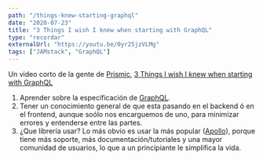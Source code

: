 ```yaml
---
path: "/things-knew-starting-graphql"
date: "2020-07-23"
title: "3 Things I wish I knew when starting with GraphQL"
type: "recordar"
externalUrl: "https://youtu.be/0yr25jzVLMg"
tags: ["JAMstack", "GraphQL"]
---
```


Un video corto de la gente de [Prismic](https://prismic.io/), [3 Things I wish I knew when starting with GraphQL](https://youtu.be/0yr25jzVLMg)

1. Aprender sobre la especificaci&oacute;n de [GraphQL](https://graphql.org/).
2. Tener un conocimiento general de que esta pasando en el backend &oacute; en el frontend, aunque so&oacute;lo nos encarguemos de uno, para minimizar errores y entenderse entre las partes.
3. ¿Que librer&iacute;a usar? Lo m&aacute;s obvio es usar la m&aacute;s popular ([Apollo](https://www.apollographql.com/)), porque tiene m&aacute;s soporte, m&aacute;s documentaci&oacute;n/tutoriales y una mayor comunidad de usuarios, lo que a un principiante le simplifica la vida.
